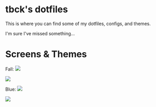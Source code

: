 tbck's dotfiles
===============

This is where you can find some of my dotfiles, configs, and themes.

I'm sure I've missed something...

Screens & Themes
================

Fall:
![](https://raw.github.com/tbck/dotfiles/master/pictures/droid-fall.png)

![](https://raw.github.com/tbck/dotfiles/master/pictures/fall-current.png)

Blue:
![](https://raw.github.com/tbck/dotfiles/master/pictures/droid.png)

![](https://raw.github.com/tbck/dotfiles/master/pictures/blue-current.png)
